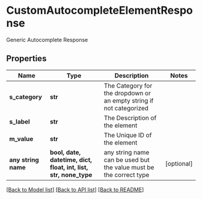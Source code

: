 # CustomAutocompleteElementResponse

Generic Autocomplete Response

## Properties
Name | Type | Description | Notes
------------ | ------------- | ------------- | -------------
**s_category** | **str** | The Category for the dropdown or an empty string if not categorized | 
**s_label** | **str** | The Description of the element | 
**m_value** | **str** | The Unique ID of the element | 
**any string name** | **bool, date, datetime, dict, float, int, list, str, none_type** | any string name can be used but the value must be the correct type | [optional]

[[Back to Model list]](../README.md#documentation-for-models) [[Back to API list]](../README.md#documentation-for-api-endpoints) [[Back to README]](../README.md)


